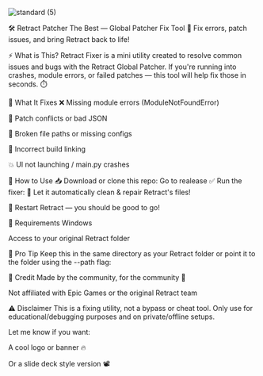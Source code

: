 ![standard (5)](https://github.com/user-attachments/assets/4407c48d-1f4f-4d7d-a9cb-3c43cc35bea6)

🛠️ Retract Patcher The Best — Global Patcher Fix Tool
🔧 Fix errors, patch issues, and bring Retract back to life!

⚡ What is This?
Retract Fixer is a mini utility created to resolve common issues and bugs with the Retract Global Patcher.
If you're running into crashes, module errors, or failed patches — this tool will help fix those in seconds. ⏱️

🐞 What It Fixes
❌ Missing module errors (ModuleNotFoundError)

🧩 Patch conflicts or bad JSON

🔄 Broken file paths or missing configs

📄 Incorrect build linking

💥 UI not launching / main.py crashes

🚀 How to Use
📥 Download or clone this repo:
Go to realease
✅ Run the fixer:
🧼 Let it automatically clean & repair Retract's files!

🔁 Restart Retract — you should be good to go!

📁 Requirements
Windows

Access to your original Retract folder

🧠 Pro Tip
Keep this in the same directory as your Retract folder
or point it to the folder using the --path flag:

🙏 Credit
Made by the community, for the community 💜

Not affiliated with Epic Games or the original Retract team

⚠️ Disclaimer
This is a fixing utility, not a bypass or cheat tool.
Only use for educational/debugging purposes and on private/offline setups.

Let me know if you want:

A cool logo or banner 🔥

Or a slide deck style version 📽️

